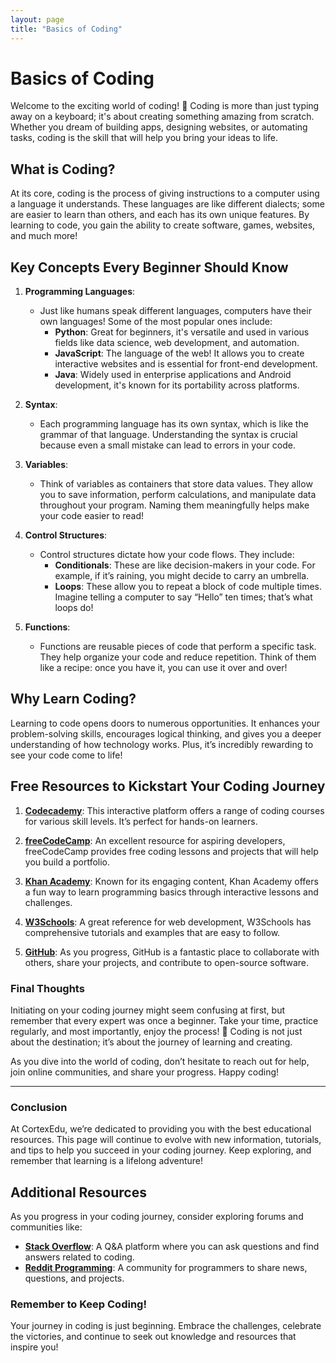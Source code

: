 ```yaml
---
layout: page
title: "Basics of Coding"
---
```


# Basics of Coding

Welcome to the exciting world of coding! 🎉 Coding is more than just typing away on a keyboard; it's about creating something amazing from scratch. Whether you dream of building apps, designing websites, or automating tasks, coding is the skill that will help you bring your ideas to life. 

## What is Coding?

At its core, coding is the process of giving instructions to a computer using a language it understands. These languages are like different dialects; some are easier to learn than others, and each has its own unique features. By learning to code, you gain the ability to create software, games, websites, and much more!

## Key Concepts Every Beginner Should Know

1. **Programming Languages**: 
   - Just like humans speak different languages, computers have their own languages! Some of the most popular ones include:
     - **Python**: Great for beginners, it's versatile and used in various fields like data science, web development, and automation.
     - **JavaScript**: The language of the web! It allows you to create interactive websites and is essential for front-end development.
     - **Java**: Widely used in enterprise applications and Android development, it's known for its portability across platforms.

2. **Syntax**:
   - Each programming language has its own syntax, which is like the grammar of that language. Understanding the syntax is crucial because even a small mistake can lead to errors in your code.

3. **Variables**:
   - Think of variables as containers that store data values. They allow you to save information, perform calculations, and manipulate data throughout your program. Naming them meaningfully helps make your code easier to read!

4. **Control Structures**:
   - Control structures dictate how your code flows. They include:
     - **Conditionals**: These are like decision-makers in your code. For example, if it’s raining, you might decide to carry an umbrella.
     - **Loops**: These allow you to repeat a block of code multiple times. Imagine telling a computer to say “Hello” ten times; that’s what loops do!

5. **Functions**:
   - Functions are reusable pieces of code that perform a specific task. They help organize your code and reduce repetition. Think of them like a recipe: once you have it, you can use it over and over!

## Why Learn Coding?

Learning to code opens doors to numerous opportunities. It enhances your problem-solving skills, encourages logical thinking, and gives you a deeper understanding of how technology works. Plus, it’s incredibly rewarding to see your code come to life!

## Free Resources to Kickstart Your Coding Journey

1. **[Codecademy](https://www.codecademy.com)**: This interactive platform offers a range of coding courses for various skill levels. It’s perfect for hands-on learners.
   
2. **[freeCodeCamp](https://www.freecodecamp.org)**: An excellent resource for aspiring developers, freeCodeCamp provides free coding lessons and projects that will help you build a portfolio.

3. **[Khan Academy](https://www.khanacademy.org/computing/computer-programming)**: Known for its engaging content, Khan Academy offers a fun way to learn programming basics through interactive lessons and challenges.

4. **[W3Schools](https://www.w3schools.com)**: A great reference for web development, W3Schools has comprehensive tutorials and examples that are easy to follow.

5. **[GitHub](https://github.com)**: As you progress, GitHub is a fantastic place to collaborate with others, share your projects, and contribute to open-source software.

### Final Thoughts

Initiating on your coding journey might seem confusing at first, but remember that every expert was once a beginner. Take your time, practice regularly, and most importantly, enjoy the process! 🌟 Coding is not just about the destination; it’s about the journey of learning and creating.

As you dive into the world of coding, don’t hesitate to reach out for help, join online communities, and share your progress. Happy coding!

---

### Conclusion

At CortexEdu, we’re dedicated to providing you with the best educational resources. This page will continue to evolve with new information, tutorials, and tips to help you succeed in your coding journey. Keep exploring, and remember that learning is a lifelong adventure!

## Additional Resources

As you progress in your coding journey, consider exploring forums and communities like:
- **[Stack Overflow](https://stackoverflow.com)**: A Q&A platform where you can ask questions and find answers related to coding.
- **[Reddit Programming](https://www.reddit.com/r/programming/)**: A community for programmers to share news, questions, and projects.

### Remember to Keep Coding!

Your journey in coding is just beginning. Embrace the challenges, celebrate the victories, and continue to seek out knowledge and resources that inspire you!

